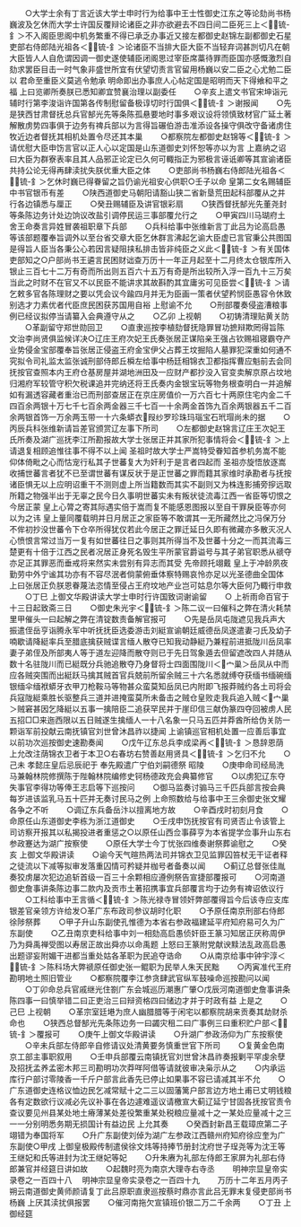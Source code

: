 <!-- { "loadSidebar": true } -->
　　○大学士余有丁言近该大学士申时行为给事中王士性御史江东之等论劾尚书杨巍波及乞休而大学士许国反覆辩论诸臣之非亦欲避去不四日间二臣死三上＜锍-釒＞不入阁臣思阁中机务繁重不得已承乏办事近又接左都御史赵锦左副都御史石星吏部右侍郎陆光祖各＜锍-釒＞论诸臣不当排大臣大臣不当轻弃词甚剀切凡在朝大臣皆人人自危谓因调一御史遂使辅臣闭阁思过宰臣席藁待罪而臣国亦感慨激烈自劾求罢臣目击一时气象非盛世所宜有伏望切责言官留用杨巍以安二臣之心尤勉二臣以  君命至重臣义莫逃令勉承  明命即出办事庶人心帖定国是昭明而天下得飨和平之福  上曰览卿所奏朕已悉知卿宜赞襄治理以副委任
　　○辛亥上遣文书官宋坤诣元辅时行第李浚诣许国第各传制慰留备极谆切时行国俱＜锍-釒＞谢报闻
　　○先是狭西甘肃督抚总兵官郜光先等条陈孤悬要地时事多艰议设将领慎致材官广延土著解散虏势四事俱于边务有禆兵部以为言得旨碾伯游击准添设各操守俱改守备诸虏住牧近边者督抚其相机处置令尽还其本巢
　　○都察院左都御史赵锦等＜锍-釒＞请优慰大臣申饬言官以正人心以定国是山东道御史刘怀恕等亦以为言  上嘉纳之诏曰大臣为群寮表率且其人品邪正论定已久何可輙指正为邪极言诬诋卿等其宣谕诸臣共持公论无得再肆渎扰失朕优重大臣之体
　　○吏部尚书杨巍右侍郎陆光祖各＜锍-釒＞乞休时巍已得眷留之旨仍谕光祖安心供职○壬子以命  皇第二女名赐辅臣中书官银币有差
　　○陕西道御史马朝阳请豁山狭二省新垦荒田起科部覆从之并行各边镇悉与厘正
　　○癸丑赐辅臣及讲官银彩扇
　　○狭西督抚郜光先董尧封等条陈边务计处边饷议改盐引调停民运三事部覆允行之
　　○甲寅四川马瑚府土舍王命奏言异姓冒袭祖职章下兵部
　　○兵科给事中张维新言丁此吕为论高启愚等该部题覆奉旨调外以至台省交章大臣乞休群言沸起乞谕大臣虚已言官秉公共图国是得旨人臣当各秉公心若因言疑阻挟私排击皆非纯臣之义此＜锍-釒＞有关国体吏部知之○户部尚书王遴言民困财诎查万历十一年正月起至十二月终太仓银库所入银止三百七十二万有奇而所出则五百六十五万有奇是所出较所入浮一百九十三万矣当此之时财不在官又不以民臣不能讲求其故斟酌其宜庸劣可见臣尝＜锍-釒＞请乞敕多官各陈理财之要以凭会议今踰四月并无为臣画一策者伏望矜悯臣愚容令休致别选才力素优者代臣庶民困获苏国用自裕  上慰谕不允
　　○刑部覆奏侵盗漕粮事例已经议拟停当请纂入会典遵守从之
　　○乙卯  上视朝
　　○初铸清理贴黄关防
　　○革副留守郑世勋回卫
　　○直隶巡按李植劾督抚隐罪冒功摭辩欺罔得旨陈文治李尚贤俱监候详决○辽庄王府次妃王氏奏张居正谋陷亲王强占钦赐祖寝霸夺产业势侵金宝部覆奉旨张居正侵盗王府金宝伊父占葬王坟掘陷人墓罪犯深重如何通不究拟令司礼监太监张诚刑部侍郎丘橓左给事中杨廷相锦衣卫都指挥曹应魁前去会同抚按官查照本内王府仓基房屋并湖地洲田及一应财产都抄没入官变卖解京原占坟地归湘府军较管守积欠税课追并完纳还将王氏奏内金银宝玩等物务根查明白一并追解如有漏透容藏者重治已而刑部查居正在京庄房值价一万六百七十两原住宅内金二千四百余两银十万七千七百余两金器三千七百一十余两金首饰九百余两银器五千二百余两银首饰一万余两玉带一十六条蟒衣叚纱罗珍珠玛瑙宝石玳瑁尚未的据
　　○丙辰兵科张维新请旨差官颁赏辽左事下所司
　　○左都御史赵锦言辽庄王次妃王氏所奏及湖广巡抚李江所勘报故大学士张居正并其家所犯事情将会＜锍-釒＞上请退复相顾追惟往事不得不以上闻  圣祖时故大学士严嵩特受眷知首参机务嵩不能仰体倚毗之心而怙宠行私其子世蕃复大为奸利于是言者四起而  圣祖亦旋悟放逐嵩收捕世蕃言者犹不已至谓世蕃有谋反状于是正世蕃之罪而籍其家维时承勘者与抚按诸臣惧无以上应明诏重干不测则虚上所当籍数而其实不副则又为株连影捕旁摉远取所籍之物强半出于无辜之民今日久事明世蕃实未有叛状徒流毒江西一省臣等切恨之今居正蒙  皇上心膂之寄其际遇实倍于嵩而复不能感恩图报以至自干罪戾臣等亦何以为之讳  皇上量同覆载明并日月居正之家臣等不敢谓其一无所藏然比之冯保万分不侔初抄没世蕃令下仓卒所得犹仅若此今居正之罪迁延日久即有微藏亦多散灭况人心愤恨言常过当万一复有如世蕃往日之事则其所得当不及世蕃十分之一而其流毒三楚更有十倍于江西之民者况居正身死名毁生平所蒙官爵谥号与其子弟官职悉从禠夺亦足正其罪恶而垂戒将来然实未尝别有异志而其受  先帝顾托翊戴  皇上于冲龄夙夜勤劳中外宁谧其功亦有不容尽泯者倘蒙俯垂体察特赐哀怜亦足以光圣德曲全国体  上曰张居正负朕恩眷蔑法恣情至侵占王府坟地产业岂可姑息尔等大臣何乃輙行申救
　　○丁巳  上御文华殿讲读大学士申时行许国致词谢谕留
　　○  上祈雨命百官于十三日起致斋三日
　　○御史朱光宇＜锍-釒＞陈二议一曰催科之弊在清火耗禁里甲催头一曰起解之弊在清锭数责备解官报可
　　○先是岳凤屯陇遮见我兵声大振遣侄岳亨诣腾永军中听抚抚臣选委游击刘綎宣谕朝廷威德岳凤遂遣妻刁氏及幼子喃歇请降綎率兵至腊底擒获贼谍言缅人散夺已知我动静綎乃兼程前进抵陇川岳凤率妻子弟侄及所部夷人等于道左迎降而散夺则已于先日驾象遁去但留遮改四人并随从数十名驻陇川而已綎既分兵驰追散夺乃身督将士四面围陇川＜宀巢＞岳凤从中而应各贼突围而出綎跃马擒其贼首官兵兢前所留余贼三十六名悉就缚夺获缅书缅碗缅银缅伞缅袱蟒牙衣甲刀枪鞍马等物甚众蛮莫知岳凤已内附即飞报莽贼约各土司将会兵寇陇綎乘胜长驱整兵三道并进掩蛮莫所未备击之贼仓皇败走我兵追入贼＜宀巢＞贼窘甚因乞降綎以五事一擒陪臣二追获罕民并于崖印信三献伪篆四夺回被虏人民五招□□来迤西限以五日贼遂生擒缅人一十八名象一只马五匹并莽酋所给伪关防一颗诣军前投献云南抚镇官刘世曾沐昌祚以捷闻  上谕镇巡官相机处置一应善后事宜以前功次巡按御史速勘奏闻
　　○戊午辽东总兵李成梁再＜锍-釒＞恳辞恩荫  上允改注荫锦衣卫者于本卫○右春坊右赞善赵用贤具＜锍-釒＞乞归不允
　　○己未  孝懿庄皇后忌辰祀于  奉先殿遣广宁伯刘嗣德祭  昭陵
　　○庚申命司经局洗马兼翰林院修撰陈于陛翰林院编修史钶杨德政充会典纂修官
　　○以虏犯辽东夺失事官李得功等俸王志启等下巡按问
　　○御马监奏讨骟马三千匹兵部言按会典每岁进该监乳马五十匹并无奏讨民马之例  上命照数给与给事中王三余御史张文耀各争之不听
　　○调辽东兵备岳汴以擅离地方故
　　○辛酉戌时初刻月食
　　○命原任山东道御史李栋为浙江道御史
　　○壬戌申饬抚按官有司贤否止令该管上司访察开报其以私揭投进者重惩之○以原任山西佥事薛亨为本省提学佥事升山东右参政蹇达为湖广按察使
　　○原任大学士今丁忧张四维奏谢祭葬谕慰之
　　○癸亥  上御文华殿讲读
　　○谕今天气暄热两法司并锦衣卫见监罪囚笞杖无干证者释之徒流以下减等拟审发落重囚情可矜疑并枷号者备奏以闻
　　○蓟辽总督张佳胤奏狡虏屡次犯边追斩首级一百三十余颗相应遵例祭告宣捷部覆报可
　　○河南道御史詹事讲条陈边事二款内及贡市土著招携事宜兵部覆言均于边务有禆诏依议行
　　○工科给事中王言循＜锍-釒＞陈光禄寺冒领奸弊部覆得旨今后该寺应支库银差官亲领方许给发○革广东布政司参议胡时化职
　　○予原任南京刑部右侍郎徐陟祭葬
　　○甲子升山东副使孔惟德为本省右参政福建延平府知府易可久为广东副使
　　○乙丑南京吏科给事中刘一相劾高启愚侦奸臣王篆习知居正厌称周伊乃为舜禹禅受图以寿居正故出舜亦以命禹题  上怒曰王篆附党献谀黩法乱政高启愚出题谬妄附媚干进都当重处姑各革职为民追夺诰命
　　○从南京给事中钟宇淳＜锍-釒＞陈科场大弊禠原任御史张一鲲职为民举人朱天民黜
　　○丙寅准代王府勘明地土照旧管业
　　○都察院覆李江参贪肆武官纵军鼓噪命巡按勘问以闻
　　○丁卯命总兵官戚继光住劄广东会城巡历潮惠广肇○戊辰河南道御史詹事讲条陈四事一曰慎举错二曰正吏治三曰辩资格四曰储边才并于时政有益  上是之
　　○己巳  上视朝
　　○革宗室廷塂为庶人幽腊腊等于闲宅以都察院胡来贡奏其劫财杀命也
　　○狭西总督郜光先条陈边务一曰蠲灾租二曰广事例三曰重积贮户部＜锍-釒＞覆报可
　　○庚午上御文华殿讲读
　　○升湖广参政汤仰为广东按察使
　　○辛未兵部左侍郎辛自修请议处清黄要务慎重世官下所司
　　○复黄金色南京工部主事职叙用
　　○壬申兵部覆云南镇抚官刘世曾沐昌祚奏报剿平罕虔余孽及招抚孟养孟密木邦三司勘明功次莽咩阿借等请就彼审决枭示从之
　　○内承运库行户部讨零陵香一千斤户部言此香先已停止如果事不容已请减其半不允
　　○广东道御史连格议恤边民乞减常赋十之二三以固藩篱户部言边方地土甫已丈明钱粮各有定数欲行议减必先议补事在各边遽难遥议请檄宣大蓟辽延宁甘固各抚按官责令查议要见州县某处地土瘠薄某处差役繁重某处税粮应量减十之一某处应量减十之三一一分别明悉务期无损国计有益边民  上允其奏
　　○癸酉封新昌王载璋庶第二子翊错为奉国将军
　　○升广东副使刘倬为湖广左参政江西赣州府知府徐应奎为广东副使○甲戌  上御皇极殿传制遣侯徐文炜等持捧节册封沈府世子珵尧等为沈王等王继妃和氏等进封为沈王继妃等妃
　　○升朱赓为礼部左侍郎王家屏为礼部右侍郎兼官并经筵日讲如故
　　○起魏时亮为南京大理寺右寺丞
　　明神宗显皇帝实录卷之一百四十八
　明神宗显皇帝实录卷之一百四十九
　　万历十二年五月丙子朔云南道御史黄师颜请复丁此吕原职直隶巡按蔡时鼎亦言此吕无罪末复侵吏部尚书杨巍  上厌其渎扰俱报罢
　　○催河南拖欠宣镇班价银二万二千余两
　　○丁丑  上御经筵
